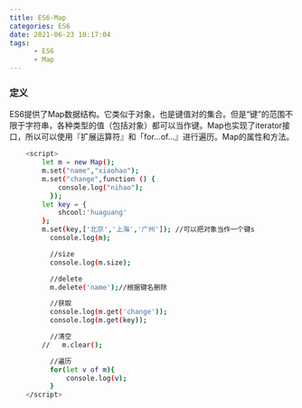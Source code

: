 ```yaml
---
title: ES6-Map
categories: ES6
date: 2021-06-23 10:17:04
tags:  
      - ES6 
      - Map
---
```

### 定义
ES6提供了Map数据结构。它类似于对象，也是键值对的集合。但是“键”的范围不限于字符串，各种类型的值（包括对象）都可以当作键。Map也实现了iterator接口，所以可以使用『扩展运算符』和「for…of…』进行遍历。Map的属性和方法。

```bash
    <script>
        let m = new Map();
        m.set("name","xiaohao");
        m.set("change",function () {
            console.log("nihao");
          });
        let key = {
            shcool:'huaguang'
        };
        m.set(key,['北京','上海','广州']); //可以把对象当作一个键s
          console.log(m);

          //size
          console.log(m.size);

          //delete
          m.delete('name');//根据键名删除

          //获取
          console.log(m.get('change'));
          console.log(m.get(key));

          //清空
        //   m.clear();

          //遍历
          for(let v of m){
              console.log(v);
          }
    </script>
```